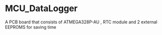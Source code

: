 # MCU_DataLogger
A PCB board that consists of ATMEGA328P-AU ,  RTC module and 2 external EEPROMS for saving time 
